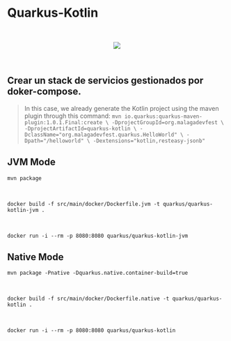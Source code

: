 # Quarkus-Kotlin
<br/>
<p align="center">
<img src="../images/quarkus.png">
<br/>
</p>
<br/>

## Crear un stack de servicios gestionados por doker-compose.
> In this case, we already generate the Kotlin project using the maven plugin through this command: ``` mvn io.quarkus:quarkus-maven-plugin:1.0.1.Final:create \
    -DprojectGroupId=org.malagadevfest \
    -DprojectArtifactId=quarkus-kotlin \
    -DclassName="org.malagadevfest.quarkus.HelloWorld" \
    -Dpath="/helloworld" \
    -Dextensions="kotlin,resteasy-jsonb" ```

## JVM Mode

```
mvn package
```

<br/>

```
docker build -f src/main/docker/Dockerfile.jvm -t quarkus/quarkus-kotlin-jvm .
```

<br/>

```
docker run -i --rm -p 8080:8080 quarkus/quarkus-kotlin-jvm
```

## Native Mode

```
mvn package -Pnative -Dquarkus.native.container-build=true
```

<br/>

```
docker build -f src/main/docker/Dockerfile.native -t quarkus/quarkus-kotlin .
```

<br/>

```
docker run -i --rm -p 8080:8080 quarkus/quarkus-kotlin
```
